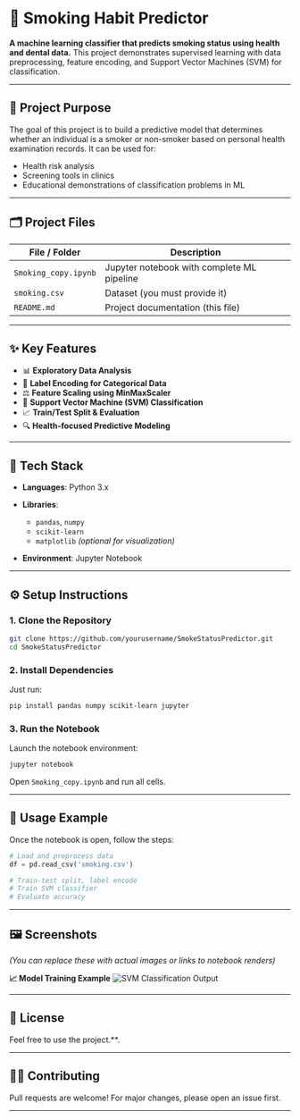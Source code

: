 # 🧠 Smoking Habit Predictor

**A machine learning classifier that predicts smoking status using health and dental data.** This project demonstrates supervised learning with data preprocessing, feature encoding, and Support Vector Machines (SVM) for classification.

---

## 📌 Project Purpose

The goal of this project is to build a predictive model that determines whether an individual is a smoker or non-smoker based on personal health examination records. It can be used for:

* Health risk analysis
* Screening tools in clinics
* Educational demonstrations of classification problems in ML

---

## 🗂 Project Files

| File / Folder        | Description                                |
| -------------------- | ------------------------------------------ |
| `Smoking_copy.ipynb` | Jupyter notebook with complete ML pipeline |
| `smoking.csv`        | Dataset (you must provide it)              |
| `README.md`          | Project documentation (this file)          |

---

## ✨ Key Features

* 📊 **Exploratory Data Analysis**
* 🧼 **Label Encoding for Categorical Data**
* ⚖️ **Feature Scaling using MinMaxScaler**
* 🧠 **Support Vector Machine (SVM) Classification**
* 📈 **Train/Test Split & Evaluation**
* 🔍 **Health-focused Predictive Modeling**

---

## 🧰 Tech Stack

* **Languages**: Python 3.x
* **Libraries**:

  * `pandas`, `numpy`
  * `scikit-learn`
  * `matplotlib` *(optional for visualization)*
* **Environment**: Jupyter Notebook

---

## ⚙️ Setup Instructions

### 1. Clone the Repository

```bash
git clone https://github.com/yourusername/SmokeStatusPredictor.git
cd SmokeStatusPredictor
```

### 2. Install Dependencies

Just run:

```bash
pip install pandas numpy scikit-learn jupyter
```

### 3. Run the Notebook

Launch the notebook environment:

```bash
jupyter notebook
```

Open `Smoking_copy.ipynb` and run all cells.

---

## 🚀 Usage Example

Once the notebook is open, follow the steps:

```python
# Load and preprocess data
df = pd.read_csv('smoking.csv')

# Train-test split, label encode
# Train SVM classifier
# Evaluate accuracy
```

---

## 🖼️ Screenshots

*(You can replace these with actual images or links to notebook renders)*

**📈 Model Training Example**
![SVM Classification Output](https://via.placeholder.com/600x200.png?text=Model+Training+Screenshot)

---

## 📜 License

Feel free to use the project.**.

---

## 🙋‍♀️ Contributing

Pull requests are welcome! For major changes, please open an issue first.

---

